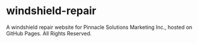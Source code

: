 # windshield-repair
A windshield repair website for Pinnacle Solutions Marketing Inc., hosted on GitHub Pages. All Rights Reserved.
